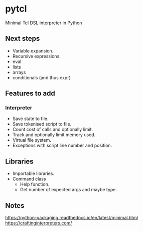 # pytcl
Minimal Tcl DSL interpreter in Python

## Next steps

* Variable expansion.
* Recursive expressions.
* eval
* lists
* arrays
* conditionals (and thus expr)

## Features to add

### Interpreter

* Save state to file.
* Save tokenised script to file.
* Count cost of calls and optionally limit.
* Track and optionally limit memory used.
* Virtual file system.
* Exceptions with script line number and position.

## Libraries

* Importable libraries.
* Command class
  * Help function.
  * Get number of expected args and maybe type.

## Notes
https://python-packaging.readthedocs.io/en/latest/minimal.html
https://craftinginterpreters.com/
